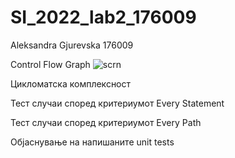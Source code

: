 # SI_2022_lab2_176009
Aleksandra Gjurevska 176009

Control Flow Graph
![scrn](/SI_2022_lab2_176009/cfg.png)

Цикломатска комплексност

Тест случаи според критериумот Every Statement

Тест случаи според критериумот Every Path

Објаснување на напишаните unit tests

